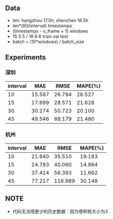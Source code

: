 
## Data

- len: hangzhou 17.5h; shenzhen 16.5h
- len*(60/interval) timestamps
- (timestamps - n_frame + 1) windows
- 15 5 5 / 18 6 6 train val test
- batch = (15*windows) / batch_size 

## Experiments

### 深圳

| interval | MAE | RMSE | MAPE(%) |
| -- | -- | -- | -- |
| 10 |  15.587 | 26.794 | 26.527 |
| 15 |  17.699 | 28.571 | 21.628 |
| 30 |  30.274 | 50.723 | 20.100 |
| 45 |  49.546 | 88.179 | 21.480 |

### 杭州

| interval | MAE | RMSE | MAPE(%) |
| -- | -- | -- | -- |
| 10 |  21.840 | 35.510 | 19.183 |
| 15 |  24.783 | 40.060 | 14.864 |
| 30 |  37.414 | 56.393 | 11.662 |
| 45 |  77.217 | 116.989 | 30.148 |

## NOTE

- 代码无法用更少的历史数据：因为卷积核大小为3
